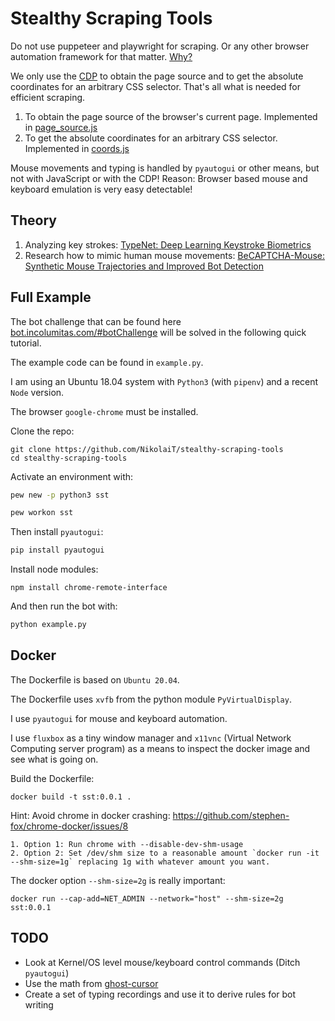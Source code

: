 # Stealthy Scraping Tools

Do not use puppeteer and playwright for scraping. Or any other browser automation framework for that matter. [Why?](https://incolumitas.com/2021/05/20/avoid-puppeteer-and-playwright-for-scraping/)

We only use the [CDP](https://developer.chrome.com/docs/devtools/) to obtain the page source and to get the absolute coordinates for an arbitrary CSS selector. That's all what is needed for efficient scraping.

1. To obtain the page source of the browser's current page. Implemented in [page_source.js](https://github.com/NikolaiT/stealthy-scraping-tools/blob/main/page_source.js)
2. To get the absolute coordinates for an arbitrary CSS selector. Implemented in [coords.js](https://github.com/NikolaiT/stealthy-scraping-tools/blob/main/coords.js)

Mouse movements and typing is handled by `pyautogui` or other means, but not with JavaScript or with the CDP! Reason: Browser based mouse and keyboard emulation is very easy detectable!

## Theory 

1. Analyzing key strokes: [TypeNet: Deep Learning Keystroke Biometrics](https://arxiv.org/abs/2101.05570)
2. Research how to mimic human mouse movements: [BeCAPTCHA-Mouse: Synthetic Mouse Trajectories and Improved Bot Detection](https://arxiv.org/abs/2005.00890)

## Full Example

The bot challenge that can be found here [bot.incolumitas.com/#botChallenge](https://bot.incolumitas.com/#botChallenge) will be solved in the following quick tutorial.

The example code can be found in `example.py`.

I am using an Ubuntu 18.04 system with `Python3` (with `pipenv`) and a recent `Node` version.

The browser `google-chrome` must be installed.

Clone the repo:

```
git clone https://github.com/NikolaiT/stealthy-scraping-tools
cd stealthy-scraping-tools
```

Activate an environment with:

```bash
pew new -p python3 sst

pew workon sst
```

Then install `pyautogui`:

```bash
pip install pyautogui
```

Install node modules:

```
npm install chrome-remote-interface
```

And then run the bot with:

```python
python example.py
```

## Docker

The Dockerfile is based on `Ubuntu 20.04`. 

The Dockerfile uses `xvfb` from the python module `PyVirtualDisplay`.

I use `pyautogui` for mouse and keyboard automation. 

I use `fluxbox` as a tiny window manager and `x11vnc` (Virtual Network Computing server program) as a means to inspect the docker image and see what is going on.

Build the Dockerfile:

```
docker build -t sst:0.0.1 .
```

Hint: Avoid chrome in docker crashing: https://github.com/stephen-fox/chrome-docker/issues/8

```
1. Option 1: Run chrome with --disable-dev-shm-usage
2. Option 2: Set /dev/shm size to a reasonable amount `docker run -it --shm-size=1g` replacing 1g with whatever amount you want.
```

The docker option `--shm-size=2g` is really important:

```
docker run --cap-add=NET_ADMIN --network="host" --shm-size=2g sst:0.0.1
```

## TODO

+ Look at Kernel/OS level mouse/keyboard control commands (Ditch `pyautogui`)
+ Use the math from [ghost-cursor](https://github.com/Xetera/ghost-cursor)
+ Create a set of typing recordings and use it to derive rules for bot writing

